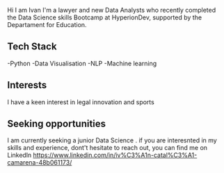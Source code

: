 Hi
I am Ivan
I'm a lawyer and new Data Analysts who recently completed the Data Science skills Bootcamp at HyperionDev, supported by the Departament for Education.

## Tech Stack
-Python
-Data Visualisation
-NLP
-Machine learning

## Interests
I have a keen interest in legal innovation and sports

## Seeking opportunities
I am currently seeking a junior Data Science . if you are interesnted in my skills and experience, dont't hesitate to reach out, you can find me on Linkedln  https://www.linkedin.com/in/iv%C3%A1n-catal%C3%A1-camarena-48b061173/
